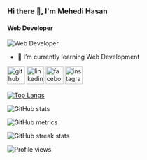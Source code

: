 ### Hi there 👋, I'm Mehedi Hasan
#### Web Developer
![Web Developer](https://scontent.fdac1-1.fna.fbcdn.net/v/t39.30808-6/332345978_3373993916188596_5508961445968132363_n.jpg?_nc_cat=109&ccb=1-7&_nc_sid=730e14&_nc_eui2=AeHy56Z-5968xWZNa3QGrw1cELDqMhy8l4UQsOoyHLyXhclfCqmpZOyKoOFLGhzv4-9GjXDu60NlTM0wO394oKGs&_nc_ohc=HcGw-FaWiewAX_aZ4k7&_nc_zt=23&_nc_ht=scontent.fdac1-1.fna&oh=00_AfBv6wdrwAZvaIR3GuCFfaVFpmathbUTv7fis_ezJ6Ba4Q&oe=63F63C85)


- 🌱 I’m currently learning Web Development 


[<img src='https://cdn.jsdelivr.net/npm/simple-icons@3.0.1/icons/github.svg' alt='github' height='40'>](https://github.com/mehedihasan-ofc)  [<img src='https://cdn.jsdelivr.net/npm/simple-icons@3.0.1/icons/linkedin.svg' alt='linkedin' height='40'>](https://www.linkedin.com/in/mehedi-hasan-ofc/)  [<img src='https://cdn.jsdelivr.net/npm/simple-icons@3.0.1/icons/facebook.svg' alt='facebook' height='40'>](https://www.facebook.com/mh04ofc)  [<img src='https://cdn.jsdelivr.net/npm/simple-icons@3.0.1/icons/instagram.svg' alt='instagram' height='40'>](https://www.instagram.com/mehedihasan.ofc/)  

[![Top Langs](https://github-readme-stats.vercel.app/api/top-langs/?username=mehedihasan-ofc)](https://github.com/anuraghazra/github-readme-stats)

![GitHub stats](https://github-readme-stats.vercel.app/api?username=mehedihasan-ofc&show_icons=true)  

![GitHub metrics](https://metrics.lecoq.io/mehedihasan-ofc)  

![GitHub streak stats](https://streak-stats.demolab.com/?user=mehedihasan-ofc)  

![Profile views](https://gpvc.arturio.dev/mehedihasan-ofc)  
